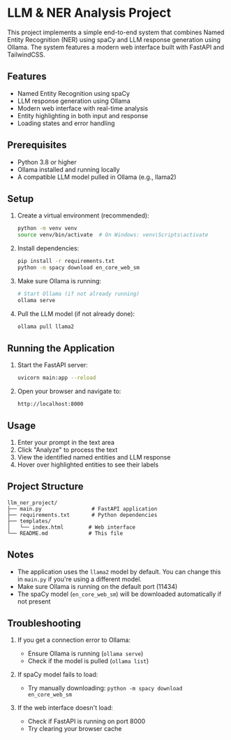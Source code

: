 # LLM & NER Analysis Project

This project implements a simple end-to-end system that combines Named Entity Recognition (NER) using spaCy and LLM response generation using Ollama. The system features a modern web interface built with FastAPI and TailwindCSS.

## Features

- Named Entity Recognition using spaCy
- LLM response generation using Ollama
- Modern web interface with real-time analysis
- Entity highlighting in both input and response
- Loading states and error handling

## Prerequisites

- Python 3.8 or higher
- Ollama installed and running locally
- A compatible LLM model pulled in Ollama (e.g., llama2)

## Setup

1. Create a virtual environment (recommended):
   ```bash
   python -m venv venv
   source venv/bin/activate  # On Windows: venv\Scripts\activate
   ```

2. Install dependencies:
   ```bash
   pip install -r requirements.txt
   python -m spacy download en_core_web_sm
   ```

3. Make sure Ollama is running:
   ```bash
   # Start Ollama (if not already running)
   ollama serve
   ```

4. Pull the LLM model (if not already done):
   ```bash
   ollama pull llama2
   ```

## Running the Application

1. Start the FastAPI server:
   ```bash
   uvicorn main:app --reload
   ```

2. Open your browser and navigate to:
   ```
   http://localhost:8000
   ```

## Usage

1. Enter your prompt in the text area
2. Click "Analyze" to process the text
3. View the identified named entities and LLM response
4. Hover over highlighted entities to see their labels

## Project Structure

```
llm_ner_project/
├── main.py                # FastAPI application
├── requirements.txt       # Python dependencies
├── templates/
│   └── index.html        # Web interface
└── README.md             # This file
```

## Notes

- The application uses the `llama2` model by default. You can change this in `main.py` if you're using a different model.
- Make sure Ollama is running on the default port (11434)
- The spaCy model (`en_core_web_sm`) will be downloaded automatically if not present

## Troubleshooting

1. If you get a connection error to Ollama:
   - Ensure Ollama is running (`ollama serve`)
   - Check if the model is pulled (`ollama list`)

2. If spaCy model fails to load:
   - Try manually downloading: `python -m spacy download en_core_web_sm`

3. If the web interface doesn't load:
   - Check if FastAPI is running on port 8000
   - Try clearing your browser cache 